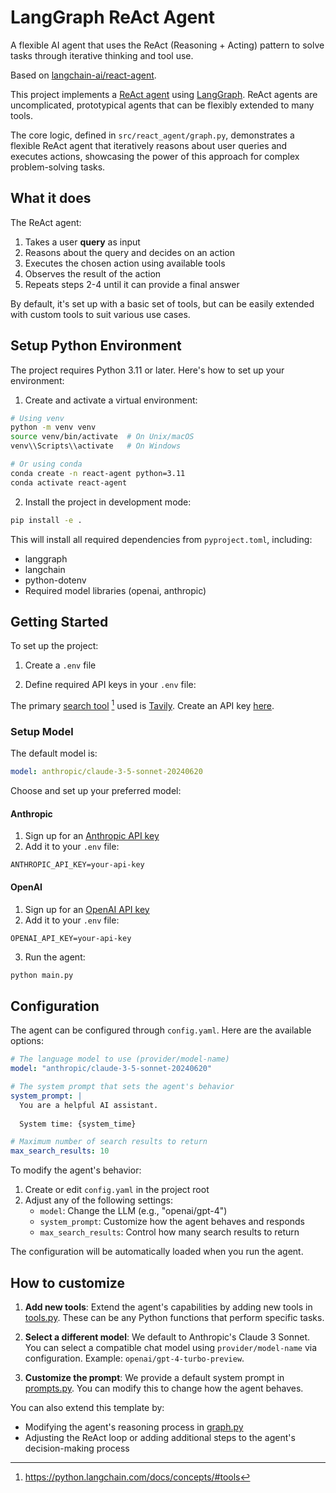# LangGraph ReAct Agent

A flexible AI agent that uses the ReAct (Reasoning + Acting) pattern to solve tasks through iterative thinking and tool use.

Based on [langchain-ai/react-agent](https://github.com/langchain-ai/react-agent).

This project implements a [ReAct agent](https://arxiv.org/abs/2210.03629) using [LangGraph](https://github.com/langchain-ai/langgraph). ReAct agents are uncomplicated, prototypical agents that can be flexibly extended to many tools.

The core logic, defined in `src/react_agent/graph.py`, demonstrates a flexible ReAct agent that iteratively reasons about user queries and executes actions, showcasing the power of this approach for complex problem-solving tasks.

## What it does

The ReAct agent:

1. Takes a user **query** as input
2. Reasons about the query and decides on an action
3. Executes the chosen action using available tools
4. Observes the result of the action
5. Repeats steps 2-4 until it can provide a final answer

By default, it's set up with a basic set of tools, but can be easily extended with custom tools to suit various use cases.

## Setup Python Environment

The project requires Python 3.11 or later. Here's how to set up your environment:

1. Create and activate a virtual environment:
```bash
# Using venv
python -m venv venv
source venv/bin/activate  # On Unix/macOS
venv\\Scripts\\activate   # On Windows

# Or using conda
conda create -n react-agent python=3.11
conda activate react-agent
```

2. Install the project in development mode:
```bash
pip install -e .
```

This will install all required dependencies from `pyproject.toml`, including:
- langgraph
- langchain
- python-dotenv
- Required model libraries (openai, anthropic)

## Getting Started

To set up the project:

1. Create a `.env` file

2. Define required API keys in your `.env` file:

The primary [search tool](./src/react_agent/tools.py) [^1] used is [Tavily](https://tavily.com/). Create an API key [here](https://app.tavily.com/sign-in).

### Setup Model

The default model is:
```yaml
model: anthropic/claude-3-5-sonnet-20240620
```

Choose and set up your preferred model:

#### Anthropic
1. Sign up for an [Anthropic API key](https://console.anthropic.com/)
2. Add it to your `.env` file:
```
ANTHROPIC_API_KEY=your-api-key
```

#### OpenAI
1. Sign up for an [OpenAI API key](https://platform.openai.com/signup)
2. Add it to your `.env` file:
```
OPENAI_API_KEY=your-api-key
```

3. Run the agent:
```bash
python main.py
```

## Configuration

The agent can be configured through `config.yaml`. Here are the available options:

```yaml
# The language model to use (provider/model-name)
model: "anthropic/claude-3-5-sonnet-20240620"

# The system prompt that sets the agent's behavior
system_prompt: |
  You are a helpful AI assistant.
  
  System time: {system_time}

# Maximum number of search results to return
max_search_results: 10
```

To modify the agent's behavior:
1. Create or edit `config.yaml` in the project root
2. Adjust any of the following settings:
   - `model`: Change the LLM (e.g., "openai/gpt-4")
   - `system_prompt`: Customize how the agent behaves and responds
   - `max_search_results`: Control how many search results to return

The configuration will be automatically loaded when you run the agent.

## How to customize

1. **Add new tools**: Extend the agent's capabilities by adding new tools in [tools.py](./src/react_agent/tools.py). These can be any Python functions that perform specific tasks.

2. **Select a different model**: We default to Anthropic's Claude 3 Sonnet. You can select a compatible chat model using `provider/model-name` via configuration. Example: `openai/gpt-4-turbo-preview`.

3. **Customize the prompt**: We provide a default system prompt in [prompts.py](./src/react_agent/prompts.py). You can modify this to change how the agent behaves.

You can also extend this template by:
- Modifying the agent's reasoning process in [graph.py](./src/react_agent/graph.py)
- Adjusting the ReAct loop or adding additional steps to the agent's decision-making process

[^1]: https://python.langchain.com/docs/concepts/#tools